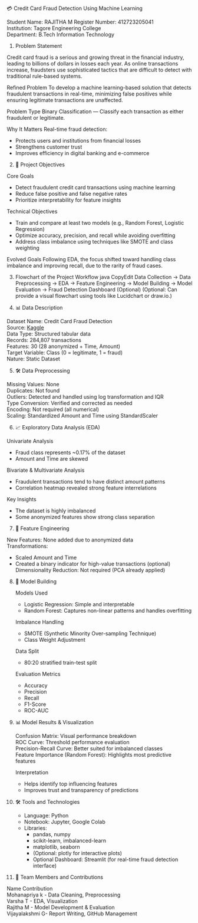 💳 Credit Card Fraud Detection Using Machine Learning

Student Name:  RAJITHA M
Register Number: 412723205041  
Institution: Tagore Engineering College  
Department: B.Tech Information Technology   

1.  Problem Statement

Credit card fraud is a serious and growing threat in the financial industry, leading to billions of dollars in losses each year. As online transactions increase, fraudsters use sophisticated tactics that are difficult to detect with traditional rule-based systems.

Refined Problem
To develop a machine learning-based solution that detects fraudulent transactions in real-time, minimizing false positives while ensuring legitimate transactions are unaffected.

Problem Type
Binary Classification — Classify each transaction as either fraudulent or legitimate.

Why It Matters
Real-time fraud detection:
- Protects users and institutions from financial losses  
- Strengthens customer trust  
- Improves efficiency in digital banking and e-commerce  

2. 🎯 Project Objectives

 Core Goals
- Detect fraudulent credit card transactions using machine learning  
- Reduce false positive and false negative rates  
- Prioritize interpretability for feature insights

 Technical Objectives
- Train and compare at least two models (e.g., Random Forest, Logistic Regression)  
- Optimize accuracy, precision, and recall while avoiding overfitting  
- Address class imbalance using techniques like SMOTE and class weighting

 Evolved Goals
 Following EDA, the focus shifted toward handling class imbalance and improving recall, due to the rarity of fraud cases.

 3. Flowchart of the Project Workflow
java
CopyEdit
Data Collection → Data Preprocessing → EDA → Feature Engineering → Model Building → Model Evaluation → Fraud Detection Dashboard (Optional)
(Optional: Can provide a visual flowchart using tools like Lucidchart or draw.io.)


4. 📊 Data Description

 Dataset Name: Credit Card Fraud Detection  
 Source: [Kaggle](https://www.kaggle.com/datasets/mlg-ulb/creditcardfraud)  
 Data Type: Structured tabular data  
 Records: 284,807 transactions  
 Features: 30 (28 anonymized + Time, Amount)  
 Target Variable: Class (0 = legitimate, 1 = fraud)  
 Nature: Static Dataset  

5. 🛠️ Data Preprocessing

  Missing Values: None  
  Duplicates: Not found  
  Outliers: Detected and handled using log transformation and IQR  
  Type Conversion: Verified and corrected as needed  
  Encoding: Not required (all numerical)  
  Scaling: Standardized Amount and Time using StandardScaler

6. 📈 Exploratory Data Analysis (EDA)

  Univariate Analysis
  - Fraud class represents ~0.17% of the dataset  
  - Amount and Time are skewed

  Bivariate & Multivariate Analysis
  - Fraudulent transactions tend to have distinct amount patterns  
  - Correlation heatmap revealed strong feature interrelations

 Key Insights
 - The dataset is highly imbalanced  
 - Some anonymized features show strong class separation

7. 🧱 Feature Engineering

New Features: None added due to anonymized data  
Transformations:  
  - Scaled Amount and Time  
  - Created a binary indicator for high-value transactions (optional)  
Dimensionality Reduction: Not required (PCA already applied)

8. 🤖 Model Building

   Models Used
   - Logistic Regression: Simple and interpretable  
   - Random Forest: Captures non-linear patterns and handles overfitting

   Imbalance Handling
   - SMOTE (Synthetic Minority Over-sampling Technique)  
   - Class Weight Adjustment

   Data Split
   - 80:20 stratified train-test split

   Evaluation Metrics
   - Accuracy  
   - Precision  
   - Recall  
   - F1-Score  
   - ROC-AUC  

9. 📊 Model Results & Visualization

    Confusion Matrix: Visual performance breakdown  
    ROC Curve: Threshold performance evaluation  
    Precision-Recall Curve: Better suited for imbalanced classes  
    Feature Importance (Random Forest): Highlights most predictive features

   Interpretation
    - Helps identify top influencing features  
    - Improves trust and transparency of predictions  

10. 🛠️ Tools and Technologies

    - Language: Python  
    - Notebook: Jupyter, Google Colab  
    - Libraries:  
        - pandas, numpy  
        - scikit-learn, imbalanced-learn  
        - matplotlib, seaborn  
        - (Optional: plotly for interactive plots)  
        - Optional Dashboard: Streamlit (for real-time fraud detection interface)

 11. 👥 Team Members and Contributions

 Name         Contribution                       
 Mohanapriya k  -   Data Cleaning, Preprocessing        
 Varsha T       -   EDA, Visualization                  
 Rajitha M      -  Model Development & Evaluation      
 Vijayalakshmi G-  Report Writing, GitHub Management   

